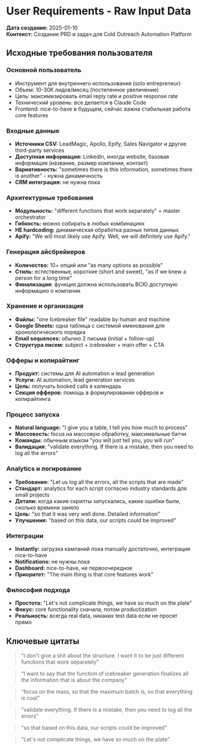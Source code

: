 # User Requirements - Raw Input Data

**Дата создания:** 2025-01-10  
**Контекст:** Создание PRD и задач для Cold Outreach Automation Platform

## Исходные требования пользователя

### Основной пользователь
- Инструмент для внутреннего использования (solo entrepreneur)
- Объем: 10-30K лидов/месяц (постепенное увеличение)
- Цель: максимизировать email reply rate и positive response rate
- Технический уровень: все делается в Claude Code
- Frontend: nice-to-have в будущем, сейчас важна стабильная работа core features

### Входные данные
- **Источники CSV:** LeadMagic, Apollo, Epify, Sales Navigator и другие third-party services
- **Доступная информация:** LinkedIn, иногда website, базовая информация (название, размер компании, контакт)
- **Вариативность:** "sometimes there is this information, sometimes there is another" - нужна динамичность
- **CRM интеграция:** не нужна пока

### Архитектурные требования
- **Модульность:** "different functions that work separately" + master orchestrator
- **Гибкость:** можно собирать в любых комбинациях
- **НЕ hardcoding:** динамическая обработка разных типов данных
- **Apify:** "We will most likely use Apify. Well, we will definitely use Apify."

### Генерация айсбрейкеров
- **Количество:** 10+ опций или "as many options as possible"
- **Стиль:** естественные, короткие (short and sweet), "as if we knew a person for a long time"
- **Финализация:** функция должна использовать ВСЮ доступную информацию о компании

### Хранение и организация
- **Файлы:** "one Icebreaker file" readable by human and machine
- **Google Sheets:** одна таблица с системой именования для хронологического порядка
- **Email sequences:** обычно 2 письма (initial + follow-up)
- **Структура писем:** subject + icebreaker + main offer + CTA

### Офферы и копирайтинг
- **Продукт:** системы для AI automation и lead generation
- **Услуги:** AI automation, lead generation services
- **Цель:** получать booked calls в календарь
- **Секция офферов:** помощь в формулировании офферов и копирайтинга

### Процесс запуска
- **Natural language:** "I give you a table, I tell you how much to process"
- **Массовость:** focus на массовую обработку, максимальные батчи
- **Команды:** обычным языком "you will just tell you, you will run"
- **Валидация:** "validate everything. If there is a mistake, then you need to log all the errors"

### Analytics и логирование
- **Требование:** "Let us log all the errors, all the scripts that are made"
- **Стандарт:** analytics for each script согласно industry standards для small projects
- **Детали:** когда какие скрипты запускались, какие ошибки были, сколько времени заняло
- **Цель:** "so that it was very well done. Detailed information"
- **Улучшения:** "based on this data, our scripts could be improved"

### Интеграции
- **Instantly:** загрузка кампаний пока manually достаточно, интеграция nice-to-have
- **Notifications:** не нужны пока
- **Dashboard:** nice-to-have, не первоочередное
- **Приоритет:** "The main thing is that core features work"

### Философия подхода
- **Простота:** "Let's not complicate things, we have so much on the plate"
- **Фокус:** core functionality сначала, потом productization
- **Реальность:** всегда real data, никаких test data если не просят прямо

## Ключевые цитаты

> "I don't give a shit about the structure. I want it to be just different functions that work separately"

> "I want to say that the function of icebreaker generation finalizes all the information that is about the company"

> "focus on the mass, so that the maximum batch is, so that everything is cool"

> "validate everything. If there is a mistake, then you need to log all the errors"

> "so that based on this data, our scripts could be improved"

> "Let's not complicate things, we have so much on the plate"